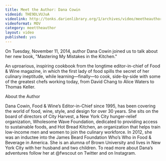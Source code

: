 ```yaml
---
title: Meet the Author: Dana Cowin
videoid: THE9DLVUJuA
videolink: http://tonks.darienlibrary.org/1/archives/video/meetheauthor/20141111_dana_cowin.mov
videoformat: MOV
category: meettheauthor
layout: video
published: yes
---
```


On Tuesday, November 11, 2014, author Dana Cowin joined us to talk about her new book, "Mastering My Mistakes in the Kitchen." 

An uproarious, inspiring cookbook from the longtime editor-in-chief of Food & Wine magazine, in which the first lady of food spills the secret of her culinary ineptitude, while learning—finally—to cook, side-by-side with some of the greatest chefs working today, from David Chang to Alice Waters to Thomas Keller.

About the Author

Dana Cowin, Food & Wine’s Editor-in-Chief since 1995, has been covering the world of food, wine, style, and design for over 30 years. She sits on the board of directors of City Harvest, a New York City hunger-relief organization, Wholesome Wave Foundation, dedicated to providing access to sustainable foods, and Hot Bread Kitchen, an organization that helps train low-income men and women to join the culinary workforce. In 2012, she was an inductee into the James Beard Foundation Who’s Who in Food & Beverage in America. She is an alumna of Brown University and lives in New York City with her husband and two children. To read more about Dana’s adventures follow her at @fwscout on Twitter and on Instagram.